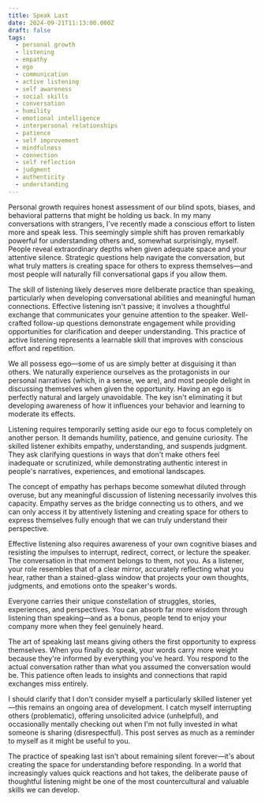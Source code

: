 ```yaml
---
title: Speak Last
date: 2024-09-21T11:13:00.000Z
draft: false
tags:
  - personal growth
  - listening
  - empathy
  - ego
  - communication
  - active listening
  - self awareness
  - social skills
  - conversation
  - humility
  - emotional intelligence
  - interpersonal relationships
  - patience
  - self improvement
  - mindfulness
  - connection
  - self reflection
  - judgment
  - authenticity
  - understanding
---
```


Personal growth requires honest assessment of our blind spots, biases, and behavioral
patterns that might be holding us back. In my many conversations with strangers,
I've recently made a conscious effort to listen more and speak less. This seemingly
simple shift has proven remarkably powerful for understanding others and, somewhat
surprisingly, myself. People reveal extraordinary depths when given adequate space
and your attentive silence. Strategic questions help navigate the conversation, but
what truly matters is creating space for others to express themselves—and most people
will naturally fill conversational gaps if you allow them.

The skill of listening likely deserves more deliberate practice than speaking,
particularly when developing conversational abilities and meaningful human connections.
Effective listening isn't passive; it involves a thoughtful exchange that communicates
your genuine attention to the speaker. Well-crafted follow-up questions demonstrate
engagement while providing opportunities for clarification and deeper understanding.
This practice of active listening represents a learnable skill that improves with
conscious effort and repetition.

We all possess ego—some of us are simply better at disguising it than others. We
naturally experience ourselves as the protagonists in our personal narratives (which,
in a sense, we are), and most people delight in discussing themselves when given the
opportunity. Having an ego is perfectly natural and largely unavoidable. The key isn't
eliminating it but developing awareness of how it influences your behavior and learning
to moderate its effects.

Listening requires temporarily setting aside our ego to focus completely on another
person. It demands humility, patience, and genuine curiosity. The skilled listener
exhibits empathy, understanding, and suspends judgment. They ask clarifying questions
in ways that don't make others feel inadequate or scrutinized, while demonstrating
authentic interest in people's narratives, experiences, and emotional landscapes.

The concept of empathy has perhaps become somewhat diluted through overuse, but any
meaningful discussion of listening necessarily involves this capacity. Empathy serves
as the bridge connecting us to others, and we can only access it by attentively
listening and creating space for others to express themselves fully enough that we
can truly understand their perspective.

Effective listening also requires awareness of your own cognitive biases and resisting
the impulses to interrupt, redirect, correct, or lecture the speaker. The conversation
in that moment belongs to them, not you. As a listener, your role resembles that of
a clear mirror, accurately reflecting what you hear, rather than a stained-glass window
that projects your own thoughts, judgments, and emotions onto the speaker's words.

Everyone carries their unique constellation of struggles, stories, experiences, and
perspectives. You can absorb far more wisdom through listening than speaking—and as
a bonus, people tend to enjoy your company more when they feel genuinely heard.

The art of speaking last means giving others the first opportunity to express themselves.
When you finally do speak, your words carry more weight because they're informed by
everything you've heard. You respond to the actual conversation rather than what you
assumed the conversation would be. This patience often leads to insights and connections
that rapid exchanges miss entirely.

I should clarify that I don't consider myself a particularly skilled listener yet—this
remains an ongoing area of development. I catch myself interrupting others (problematic),
offering unsolicited advice (unhelpful), and occasionally mentally checking out when
I'm not fully invested in what someone is sharing (disrespectful). This post serves
as much as a reminder to myself as it might be useful to you.

The practice of speaking last isn't about remaining silent forever—it's about creating
the space for understanding before responding. In a world that increasingly values
quick reactions and hot takes, the deliberate pause of thoughtful listening might
be one of the most countercultural and valuable skills we can develop.
